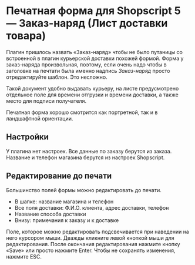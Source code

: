 # Печатная форма для Shopscript 5 — Заказ-наряд (Лист доставки товара)

Плагин пришлось назвать «Заказ-наряд» чтобы не было путаницы со встроенной в
плагин курьерской доставки похожей формой. Форма у заказ-наряда произвольная,
поэтому, если очень надо чтобы в заголовке на печтати была именно надпись
*Заказ-наряд* просто отредактируйте шаблон. Это несложно.

Такой документ удобно выдавать курьеру, на листе предусмотрено отдельное поле
для времени отгрузки и времени доставки, а также место для подписи получателя.

Печатная форма хорошо смотрится как портретной, так и в ландшафтной ориентации.

## Настройки
У плагина нет настроек. Все данные по заказу берутся из заказа. Название и
телефон магазина берутся из настроек Shopscript.

## Редактирование до печати
Большинство полей формы можно редактировать до печати.

* В шапке: название магазина и телефон
* Все поля доставки: Ф.И.О. клиента, адрес доставки, телефон
* Название способа доставки
* Внизу: примечания к заказу и к доставке

Поле, которое можно редактировать подсвечивается при наведении на него курсором
мыши. Дважды кликните левой кнопкой мыши для редактирования. После окончания
редактирования нажмите кнопку «Save» или просто нажмите Enter. Чтобы не
сохранять изменения, нажмите ESC.
